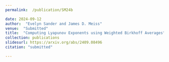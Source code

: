 ```yaml
---
permalink:  /publication/SM24b

date: 2024-09-12
author:  "Evelyn Sander and James D. Meiss"
venue:  "Submitted"
title:  "Computing Lyapunov Exponents using Weighted Birkhoff Averages"
collection: publications
slidesurl: https://arxiv.org/abs/2409.08496
citation: "submitted"

---
```

